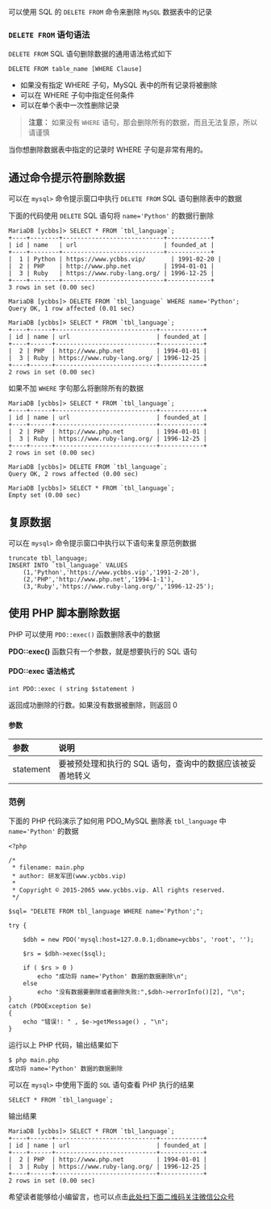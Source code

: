 可以使用 SQL 的 `DELETE FROM` 命令来删除 `MySQL` 数据表中的记录

### `DELETE FROM` 语句语法 ###

`DELETE FROM` SQL 语句删除数据的通用语法格式如下

```
DELETE FROM table_name [WHERE Clause]
```

 *  如果没有指定 WHERE 子句，MySQL 表中的所有记录将被删除
 *  可以在 WHERE 子句中指定任何条件
 *  可以在单个表中一次性删除记录

> **注意：** 如果没有 `WHERE` 语句，那会删除所有的数据，而且无法复原，所以请谨慎

当你想删除数据表中指定的记录时 WHERE 子句是非常有用的。

## 通过命令提示符删除数据 ##

可以在 `mysql>` 命令提示窗口中执行 `DELETE FROM` SQL 语句删除表中的数据

下面的代码使用 `DELETE` SQL 语句将 `name='Python'` 的数据行删除

```
MariaDB [ycbbs]> SELECT * FROM `tbl_language`;
+----+--------+----------------------------+------------+
| id | name   | url                        | founded_at |
+----+--------+----------------------------+------------+
|  1 | Python | https://www.ycbbs.vip/       | 1991-02-20 |
|  2 | PHP    | http://www.php.net         | 1994-01-01 |
|  3 | Ruby   | https://www.ruby-lang.org/ | 1996-12-25 |
+----+--------+----------------------------+------------+
3 rows in set (0.00 sec)

MariaDB [ycbbs]> DELETE FROM `tbl_language` WHERE name='Python';
Query OK, 1 row affected (0.01 sec)

MariaDB [ycbbs]> SELECT * FROM `tbl_language`;
+----+------+----------------------------+------------+
| id | name | url                        | founded_at |
+----+------+----------------------------+------------+
|  2 | PHP  | http://www.php.net         | 1994-01-01 |
|  3 | Ruby | https://www.ruby-lang.org/ | 1996-12-25 |
+----+------+----------------------------+------------+
2 rows in set (0.00 sec)
```

如果不加 `WHERE` 字句那么将删除所有的数据

```
MariaDB [ycbbs]> SELECT * FROM `tbl_language`;
+----+------+----------------------------+------------+
| id | name | url                        | founded_at |
+----+------+----------------------------+------------+
|  2 | PHP  | http://www.php.net         | 1994-01-01 |
|  3 | Ruby | https://www.ruby-lang.org/ | 1996-12-25 |
+----+------+----------------------------+------------+
2 rows in set (0.00 sec)

MariaDB [ycbbs]> DELETE FROM `tbl_language`;
Query OK, 2 rows affected (0.00 sec)

MariaDB [ycbbs]> SELECT * FROM `tbl_language`;
Empty set (0.00 sec)
```

## 复原数据 ##

可以在 `mysql>` 命令提示窗口中执行以下语句来复原范例数据

```
truncate tbl_language;
INSERT INTO `tbl_language` VALUES
    (1,'Python','https://www.ycbbs.vip','1991-2-20'),
    (2,'PHP','http://www.php.net','1994-1-1'),
    (3,'Ruby','https://www.ruby-lang.org/','1996-12-25');
```

## 使用 PHP 脚本删除数据 ##

PHP 可以使用 `PDO::exec()` 函数删除表中的数据

**PDO::exec()** 函数只有一个参数，就是想要执行的 SQL 语句

#### PDO::exec 语法格式 ####

```
int PDO::exec ( string $statement )
```

返回成功删除的行数。如果没有数据被删除，则返回 0

#### 参数 ####

<table> 
 <thead> 
  <tr> 
   <th align="left">参数</th> 
   <th align="left">说明</th> 
  </tr> 
 </thead> 
 <tbody> 
  <tr> 
   <td align="left">statement</td> 
   <td align="left">要被预处理和执行的 SQL 语句，查询中的数据应该被妥善地转义</td> 
  </tr> 
 </tbody> 
</table>

### 范例 ###

下面的 PHP 代码演示了如何用 PDO\_MySQL 删除表 `tbl_language` 中 `name='Python'` 的数据

```
<?php 

/*
 * filename: main.php
 * author: 研发军团(www.ycbbs.vip)
 * 
 * Copyright © 2015-2065 www.ycbbs.vip. All rights reserved.
 */

$sql= "DELETE FROM tbl_language WHERE name='Python';";

try {

    $dbh = new PDO('mysql:host=127.0.0.1;dbname=ycbbs', 'root', '');    

    $rs = $dbh->exec($sql);

    if ( $rs > 0 )
        echo "成功将 name='Python' 数据的数据删除\n"; 
    else 
        echo "没有数据要删除或者删除失败:",$dbh->errorInfo()[2], "\n"; 
}
catch (PDOException $e) 
{    
    echo "错误!: " , $e->getMessage() , "\n";  
}
```

运行以上 PHP 代码，输出结果如下

```
$ php main.php
成功将 name='Python' 数据的数据删除
```

可以在 `mysql>` 中使用下面的 `SQL` 语句查看 PHP 执行的结果

```
SELECT * FROM `tbl_language`;
```

输出结果

```
MariaDB [ycbbs]> SELECT * FROM `tbl_language`;
+----+------+----------------------------+------------+
| id | name | url                        | founded_at |
+----+------+----------------------------+------------+
|  2 | PHP  | http://www.php.net         | 1994-01-01 |
|  3 | Ruby | https://www.ruby-lang.org/ | 1996-12-25 |
+----+------+----------------------------+------------+
2 rows in set (0.00 sec)
```

希望读者能够给小编留言，也可以点击[此处扫下面二维码关注微信公众号](https://www.ycbbs.vip/?p=28 "此处扫下面二维码关注微信公众号")